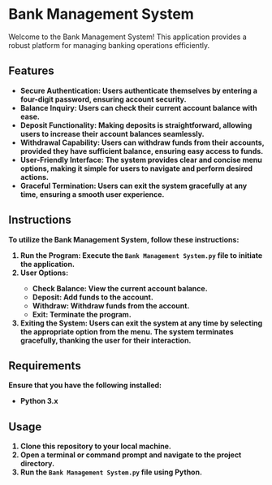 <h1>Bank Management System</h1>
<p>Welcome to the Bank Management System! This application provides a robust platform for managing banking operations efficiently.</p>

<h2>Features</h2>
<ul>
    <li><strong>Secure Authentication:<strong> Users authenticate themselves by entering a four-digit password, ensuring account security.</li>
    <li><strong>Balance Inquiry:<strong> Users can check their current account balance with ease.</li>
    <li><strong>Deposit Functionality:<strong> Making deposits is straightforward, allowing users to increase their account balances seamlessly.</li>
    <li><strong>Withdrawal Capability:<strong> Users can withdraw funds from their accounts, provided they have sufficient balance, ensuring easy access to funds.</li>
    <li><strong>User-Friendly Interface:<strong> The system provides clear and concise menu options, making it simple for users to navigate and perform desired actions.</li>
    <li>G<strong>raceful Termination:<strong> Users can exit the system gracefully at any time, ensuring a smooth user experience.</li>
</ul>

<h2>Instructions</h2>
<p>To utilize the Bank Management System, follow these instructions:</p>
<ol>
    <li>Run the Program: Execute the <code>Bank Management System.py</code> file to initiate the application.</li>
    <li><strong>User Options:</strong></li>
    <ul>
        <li>Check Balance: View the current account balance.</li>
        <li>Deposit: Add funds to the account.</li>
        <li>Withdraw: Withdraw funds from the account.</li>
        <li>Exit: Terminate the program.</li>
    </ul>
    <li>Exiting the System: Users can exit the system at any time by selecting the appropriate option from the menu. The system terminates gracefully, thanking the user for their interaction.</li>
</ol>

<h2>Requirements</h2>
<p>Ensure that you have the following installed:</p>
<ul>
    <li>Python 3.x</li>
</ul>
<h2>Usage</h2>
<ol>
<li>Clone this repository to your local machine.</li>
<li>Open a terminal or command prompt and navigate to the project directory.</li>
<li>Run the <code>Bank Management System.py</code> file using Python.</li>
</ol>
